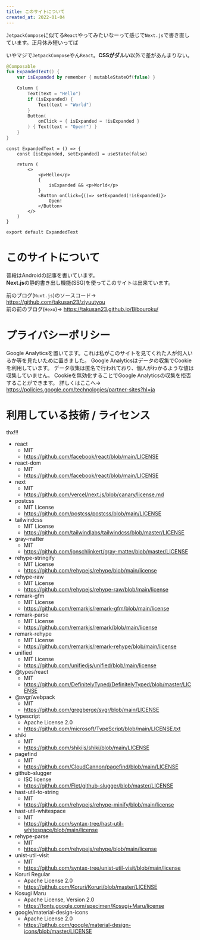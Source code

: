 ```yaml
---
title: このサイトについて
created_at: 2022-01-04
---
```


`JetpackCompose`に似てる`React`やってみたいなーって感じで`Next.js`で書き直しています。正月休み短いってば

いやマジで`JetpackCompose`やん`React`。**CSSがダルい**以外で差があんまりない。

```kotlin
@Composable
fun ExpandedText() {
    var isExpanded by remember { mutableStateOf(false) }

    Column {
        Text(text = "Hello")
        if (isExpanded) {
            Text(text = "World")
        }
        Button(
            onClick = { isExpanded = !isExpanded }
        ) { Text(text = "Open!") }
    }
}
```

```tsx
const ExpandedText = () => {
    const [isExpanded, setExpanded] = useState(false)

    return (
        <>
            <p>Hello</p>
            {
                isExpanded && <p>World</p>
            }
            <Button onClick={()=> setExpanded(!isExpanded)}>
                Open!
            </Button>
        </>
    )
}

export default ExpandedText
```

# このサイトについて
普段はAndroidの記事を書いています。  
**Next.js**の静的書き出し機能(SSG)を使ってこのサイトは出来ています。

前のブログ(`Nuxt.js`)のソースコード→ https://github.com/takusan23/ziyuutyou  
前の前のブログ(`Hexo`)→ https://takusan23.github.io/Bibouroku/

# プライバシーポリシー

Google Analyticsを置いてます。これは私がこのサイトを見てくれた人が何人いるか等を見たいために置きました。
Google Analyticsはデータの収集でCookieを利用しています。
データ収集は匿名で行われており、個人がわかるような値は収集していません。
Cookieを無効化することでGoogle Analyticsの収集を拒否することができます。
詳しくはここへ→ https://policies.google.com/technologies/partner-sites?hl=ja

# 利用している技術 / ライセンス
thx!!!

- react
    - MIT
    - https://github.com/facebook/react/blob/main/LICENSE
- react-dom
    - MIT
    - https://github.com/facebook/react/blob/main/LICENSE
- next
    - MIT
    - https://github.com/vercel/next.js/blob/canary/license.md
- postcss
    - MIT License
    - https://github.com/postcss/postcss/blob/main/LICENSE
- tailwindcss
    - MIT License
    - https://github.com/tailwindlabs/tailwindcss/blob/master/LICENSE
- gray-matter
    - MIT
    - https://github.com/jonschlinkert/gray-matter/blob/master/LICENSE
- rehype-stringify
    - MIT License
    - https://github.com/rehypejs/rehype/blob/main/license
- rehype-raw
    - MIT License
    - https://github.com/rehypejs/rehype-raw/blob/main/license
- remark-gfm
    - MIT License
    - https://github.com/remarkjs/remark-gfm/blob/main/license
- remark-parse
    - MIT License
    - https://github.com/remarkjs/remark/blob/main/license
- remark-rehype
    - MIT License
    - https://github.com/remarkjs/remark-rehype/blob/main/license
- unified
    - MIT License
    - https://github.com/unifiedjs/unified/blob/main/license
- @types/react
    - MIT
    - https://github.com/DefinitelyTyped/DefinitelyTyped/blob/master/LICENSE
- @svgr/webpack
    - MIT
    - https://github.com/gregberge/svgr/blob/main/LICENSE
- typescript
    - Apache License 2.0
    - https://github.com/microsoft/TypeScript/blob/main/LICENSE.txt
- shiki
    - MIT
    - https://github.com/shikijs/shiki/blob/main/LICENSE
- pagefind
    - MIT
    - https://github.com/CloudCannon/pagefind/blob/main/LICENSE
- github-slugger
    - ISC license
    - https://github.com/Flet/github-slugger/blob/master/LICENSE
- hast-util-to-string
    - MIT
    - https://github.com/rehypejs/rehype-minify/blob/main/license
- hast-util-whitespace
    - MIT
    - https://github.com/syntax-tree/hast-util-whitespace/blob/main/license
- rehype-parse
    - MIT
    - https://github.com/rehypejs/rehype/blob/main/license
- unist-util-visit
    - MIT
    - https://github.com/syntax-tree/unist-util-visit/blob/main/license
- Koruri Regular
    - Apache License 2.0
    - https://github.com/Koruri/Koruri/blob/master/LICENSE
- Kosugi Maru
    - Apache License, Version 2.0
    - https://fonts.google.com/specimen/Kosugi+Maru/license
- google/material-design-icons
    - Apache License 2.0
    - https://github.com/google/material-design-icons/blob/master/LICENSE